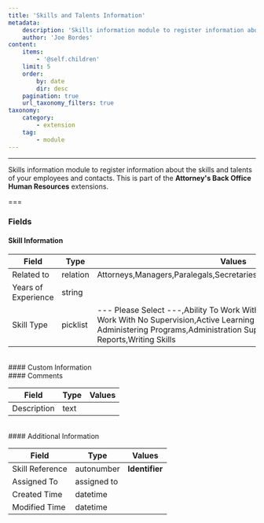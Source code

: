 ```yaml
---
title: 'Skills and Talents Information'
metadata:
    description: 'Skills information module to register information about the skills and talents of your employees and contacts.This is part of the Attorneys Back Office Human Resources extensions.'
    author: 'Joe Bordes'
content:
    items:
        - '@self.children'
    limit: 5
    order:
        by: date
        dir: desc
    pagination: true
    url_taxonomy_filters: true
taxonomy:
    category:
        - extension
    tag:
        - module
---
```

---
Skills information module to register information about the skills and talents of your employees and contacts.
This is part of the **Attorney's Back Office Human Resources** extensions.

===

### Fields

#### Skill Information

<table class="table table-striped">
<thead>
<tr class="header">
<th>Field</th>
<th>Type</th>
<th>Values</th>
</tr>
</thead>
<tbody>
<tr>
<td>Related to</td>
<td>relation</td>
<td>Attorneys,Managers,Paralegals,Secretaries,SupportPersonnel,Procurador</td>
</tr>
<tr>
<td>Years of Experience</td>
<td>string</td>
<td></td>
</tr>
<tr>
<td>Skill Type</td>
<td>picklist</td>
<td>--- Please Select ---,Ability To Work With Little Supervision,
Ability To Work With No Supervision,Active Learning ,Active Listening ,
Administering Programs,Administration Support,...,Writing Reports,Writing Skills</td>
</tr>
</tbody>
</table>
<br>
#### Custom Information
<br>
#### Comments

<table class="table table-striped">
<thead>
<tr class="header">
<th>Field</th>
<th>Type</th>
<th>Values</th>
</tr>
</thead>
<tbody>
<tr>
<td>Description</td>
<td>text</td>
<td></td>
</tr>
</tbody>
</table>
<br>
#### Additional Information

<table class="table table-striped">
<thead>
<tr class="header">
<th>Field</th>
<th>Type</th>
<th>Values</th>
</tr>
</thead>
<tbody>
<tr>
<td>Skill Reference</td>
<td>autonumber</td>
<td><strong>Identifier</strong></td>
</tr>
<tr>
<td>Assigned To</td>
<td>assigned to</td>
<td></td>
</tr>
<tr>
<td>Created Time</td>
<td>datetime</td>
<td></td>
</tr>
<tr>
<td>Modified Time</td>
<td>datetime</td>
<td></td>
</tr>
</tbody>
</table>
